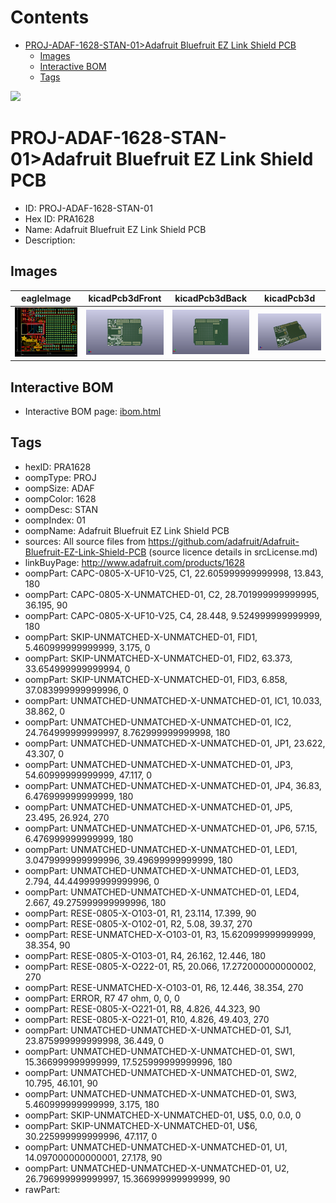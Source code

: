 



Contents
========

* [PROJ-ADAF-1628-STAN-01>Adafruit Bluefruit EZ Link Shield PCB](#proj-adaf-1628-stan-01adafruit-bluefruit-ez-link-shield-pcb)
	* [Images](#images)
	* [Interactive BOM](#interactive-bom)
	* [Tags](#tags)
  
![][im]
# PROJ-ADAF-1628-STAN-01>Adafruit Bluefruit EZ Link Shield PCB

- ID: PROJ-ADAF-1628-STAN-01
- Hex ID: PRA1628
- Name: Adafruit Bluefruit EZ Link Shield PCB
- Description: 

## Images
  
  

|eagleImage|kicadPcb3dFront|kicadPcb3dBack|kicadPcb3d|
| :---: | :---: | :---: | :---: |
|[![eagleImage](eagleImage_140.png)](eagleImage_600.png)|[![kicadPcb3dFront](kicadPcb3dFront_140.png)](kicadPcb3dFront_600.png)|[![kicadPcb3dBack](kicadPcb3dBack_140.png)](kicadPcb3dBack_600.png)|[![kicadPcb3d](kicadPcb3d_140.png)](kicadPcb3d_600.png)|

## Interactive BOM

- Interactive BOM page: [ibom.html](kicad/bom/ibom.html)

## Tags

- hexID: PRA1628
- oompType: PROJ
- oompSize: ADAF
- oompColor: 1628
- oompDesc: STAN
- oompIndex: 01
- oompName: Adafruit Bluefruit EZ Link Shield PCB
- sources: All source files from https://github.com/adafruit/Adafruit-Bluefruit-EZ-Link-Shield-PCB (source licence details in srcLicense.md)
- linkBuyPage: http://www.adafruit.com/products/1628
- oompPart: CAPC-0805-X-UF10-V25, C1, 22.605999999999998, 13.843, 180
- oompPart: CAPC-0805-X-UNMATCHED-01, C2, 28.701999999999995, 36.195, 90
- oompPart: CAPC-0805-X-UF10-V25, C4, 28.448, 9.524999999999999, 180
- oompPart: SKIP-UNMATCHED-X-UNMATCHED-01, FID1, 5.460999999999999, 3.175, 0
- oompPart: SKIP-UNMATCHED-X-UNMATCHED-01, FID2, 63.373, 33.654999999999994, 0
- oompPart: SKIP-UNMATCHED-X-UNMATCHED-01, FID3, 6.858, 37.083999999999996, 0
- oompPart: UNMATCHED-UNMATCHED-X-UNMATCHED-01, IC1, 10.033, 38.862, 0
- oompPart: UNMATCHED-UNMATCHED-X-UNMATCHED-01, IC2, 24.764999999999997, 8.762999999999998, 180
- oompPart: UNMATCHED-UNMATCHED-X-UNMATCHED-01, JP1, 23.622, 43.307, 0
- oompPart: UNMATCHED-UNMATCHED-X-UNMATCHED-01, JP3, 54.60999999999999, 47.117, 0
- oompPart: UNMATCHED-UNMATCHED-X-UNMATCHED-01, JP4, 36.83, 6.476999999999999, 180
- oompPart: UNMATCHED-UNMATCHED-X-UNMATCHED-01, JP5, 23.495, 26.924, 270
- oompPart: UNMATCHED-UNMATCHED-X-UNMATCHED-01, JP6, 57.15, 6.476999999999999, 180
- oompPart: UNMATCHED-UNMATCHED-X-UNMATCHED-01, LED1, 3.0479999999999996, 39.49699999999999, 180
- oompPart: UNMATCHED-UNMATCHED-X-UNMATCHED-01, LED3, 2.794, 44.449999999999996, 0
- oompPart: UNMATCHED-UNMATCHED-X-UNMATCHED-01, LED4, 2.667, 49.275999999999996, 180
- oompPart: RESE-0805-X-O103-01, R1, 23.114, 17.399, 90
- oompPart: RESE-0805-X-O102-01, R2, 5.08, 39.37, 270
- oompPart: RESE-UNMATCHED-X-O103-01, R3, 15.620999999999999, 38.354, 90
- oompPart: RESE-0805-X-O103-01, R4, 26.162, 12.446, 180
- oompPart: RESE-0805-X-O222-01, R5, 20.066, 17.272000000000002, 270
- oompPart: RESE-UNMATCHED-X-O103-01, R6, 12.446, 38.354, 270
- oompPart: ERROR, R7 47 ohm, 0, 0, 0
- oompPart: RESE-0805-X-O221-01, R8, 4.826, 44.323, 90
- oompPart: RESE-0805-X-O221-01, R10, 4.826, 49.403, 270
- oompPart: UNMATCHED-UNMATCHED-X-UNMATCHED-01, SJ1, 23.875999999999998, 36.449, 0
- oompPart: UNMATCHED-UNMATCHED-X-UNMATCHED-01, SW1, 15.366999999999999, 17.525999999999996, 180
- oompPart: UNMATCHED-UNMATCHED-X-UNMATCHED-01, SW2, 10.795, 46.101, 90
- oompPart: UNMATCHED-UNMATCHED-X-UNMATCHED-01, SW3, 5.460999999999999, 3.175, 180
- oompPart: SKIP-UNMATCHED-X-UNMATCHED-01, U$5, 0.0, 0.0, 0
- oompPart: SKIP-UNMATCHED-X-UNMATCHED-01, U$6, 30.225999999999996, 47.117, 0
- oompPart: UNMATCHED-UNMATCHED-X-UNMATCHED-01, U1, 14.097000000000001, 27.178, 90
- oompPart: UNMATCHED-UNMATCHED-X-UNMATCHED-01, U2, 26.796999999999997, 15.366999999999999, 90
- rawPart: 



[im]: kicadPcb3d_450.png
